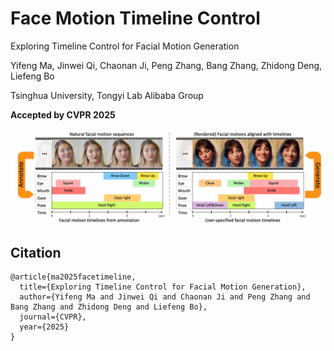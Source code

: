 # Face Motion Timeline Control
Exploring Timeline Control for Facial Motion Generation

Yifeng Ma,
Jinwei Qi,
Chaonan Ji,
Peng Zhang,
Bang Zhang,
Zhidong Deng,
Liefeng Bo

Tsinghua University, Tongyi Lab Alibaba Group

**Accepted by CVPR 2025**


![Teaser Image](content/v2/teaser.png "Teaser")

## Citation	

```
@article{ma2025facetimeline,
  title={Exploring Timeline Control for Facial Motion Generation},
  author={Yifeng Ma and Jinwei Qi and Chaonan Ji and Peng Zhang and Bang Zhang and Zhidong Deng and Liefeng Bo},
  journal={CVPR},
  year={2025}
}
```